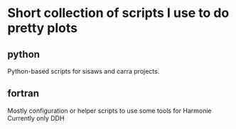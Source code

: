 # Short collection of scripts I use to do pretty plots

## python
Python-based scripts for sisaws and carra projects.

## fortran
Mostly configuration or helper scripts to 
use some tools for Harmonie
Currently only DDH
